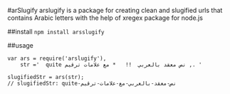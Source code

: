 #arSlugify
arslugify is a package for creating clean and slugified urls that contains Arabic letters with the help of xregex package for node.js 

##install
`npm install arsslugify`

##usage 
```
var ars = require('arslugify'),
	str ='  quite نص معقد بالعربي  !!   * مع علامات ترقيم ,. '

slugifiedStr = ars(str);
// slugifiedStr: quite-نص-معقد-بالعربي-مع-علامات-ترقيم
```
